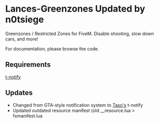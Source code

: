 # Lances-Greenzones Updated by n0tsiege

Greenzones / Restricted Zones for FiveM. Disable shooting, slow down cars, and more!

For documentation, please browse the code.

## Requirements
[t-notify](https://github.com/TasoOneAsia/t-notify)

## Updates

* Changed from GTA-style notification system to [Taso's](https://github.com/TasoOneAsia) t-notify
* Updated outdated resource manifest (old __resource.lua > fxmanifest.lua
